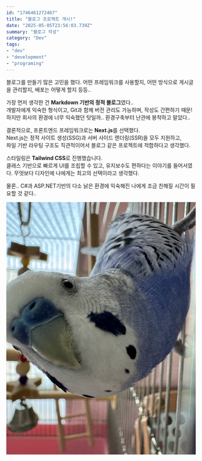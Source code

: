 ```yaml
---
id: "1746461272467"
title: "블로그 프로젝트 개시!"
date: "2025-05-05T23:56:03.739Z"
summary: "블로그 작성"
category: "Dev"
tags:
- "dev"
- "development"
- "programing"
---
```



블로그를 만들기 많은 고민을 했다.
어떤 프레임워크를 사용할지, 어떤 방식으로 게시글을 관리할지, 배포는 어떻게 할지 등등..

가장 먼저 생각한 건 **Markdown 기반의 정적 블로그**였다..  
개발자에게 익숙한 형식이고, Git과 함께 버전 관리도 가능하며, 작성도 간편하기 때문!
하지만 회사의 환경에 너무 익숙했던 탓일까.. 환경구축부터 난관에 봉착하고 말았다.. 

결론적으로, 프론트엔드 프레임워크로는 **Next.js**를 선택했다.  
Next.js는 정적 사이트 생성(SSG)과 서버 사이드 렌더링(SSR)을 모두 지원하고,  
파일 기반 라우팅 구조도 직관적이어서 블로그 같은 프로젝트에 적합하다고 생각했다.

스타일링은 **Tailwind CSS**로 진행했습니다.  
클래스 기반으로 빠르게 UI를 조립할 수 있고, 유지보수도 편하다는 이야기를 들어서였다. 
무엇보다 디자인에 나에게는 최고의 선택이라고 생각했다.

물론.. C#과 ASP.NET기반의 다소 낡은 환경에 익숙해진 나에게
조금 친해질 시간이 필요할 것 같다..

![image](https://raw.githubusercontent.com/Kim-kyuho/Kim-kyuho.github.io/main/public/blog-images/bWFtZS5qcGVnMTc0.jpeg)

